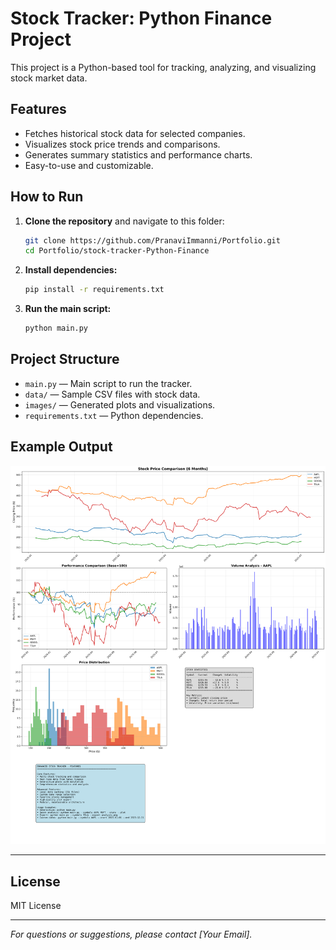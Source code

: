 # Stock Tracker: Python Finance Project

This project is a Python-based tool for tracking, analyzing, and visualizing stock market data.

## Features

- Fetches historical stock data for selected companies.
- Visualizes stock price trends and comparisons.
- Generates summary statistics and performance charts.
- Easy-to-use and customizable.

## How to Run

1. **Clone the repository** and navigate to this folder:
   ```bash
   git clone https://github.com/PranaviImmanni/Portfolio.git
   cd Portfolio/stock-tracker-Python-Finance
   ```

2. **Install dependencies:**
   ```bash
   pip install -r requirements.txt
   ```

3. **Run the main script:**
   ```bash
   python main.py
   ```

## Project Structure

- `main.py` — Main script to run the tracker.
- `data/` — Sample CSV files with stock data.
- `images/` — Generated plots and visualizations.
- `requirements.txt` — Python dependencies.

## Example Output

![Stock Analysis Example](images/stock_analysis.png)

---

## License

MIT License

---

*For questions or suggestions, please contact [Your Email].*
